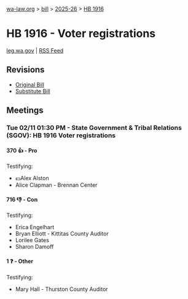 [wa-law.org](/) > [bill](/bill/) > [2025-26](/bill/2025-26/) > [HB 1916](/bill/2025-26/hb/1916/)

# HB 1916 - Voter registrations
[leg.wa.gov](https://app.leg.wa.gov/billsummary?BillNumber=1916&Year=2025&Initiative=false) | [RSS Feed](./rss.xml)

## Revisions
* [Original Bill](1/)
* [Substitute Bill](S/)

## Meetings
### Tue 02/11 01:30 PM - State Government & Tribal Relations (SGOV): HB 1916 Voter registrations
#### 370 👍 - Pro
Testifying:
* 💵Alex Alston
* Alice Clapman - Brennan Center

#### 716 👎 - Con
Testifying:
* Erica Engelhart
* Bryan Elliott - Kittitas County Auditor
* Lorilee Gates
* Sharon Damoff

#### 1 ❓ - Other
Testifying:
* Mary Hall - Thurston County Auditor
